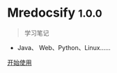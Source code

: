 <!-- _coverpage.md -->

# Mredocsify <small>1.0.0</small>

> 学习笔记

- Java、 Web、Python、Linux......

[开始使用](#Mredocsify)
